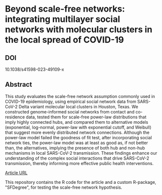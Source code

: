 # Beyond scale-free networks: integrating multilayer social networks with molecular clusters in the local spread of COVID-19

## DOI
10.1038/s41598-023-49109-x

## Abstract
This study evaluates the scale-free network assumption commonly used in COVID-19 epidemiology, using empirical social network data from SARS-CoV-2 Delta variant molecular local clusters in Houston, Texas. We constructed genome-informed social networks from contact and co-residence data, tested them for scale-free power-law distributions that imply highly connected hubs, and compared them to alternative models (exponential, log-normal, power-law with exponential cutoff, and Weibull) that suggest more evenly distributed network connections. Although the power-law model failed the goodness of fit test, after incorporating social network ties, the power-law model was at least as good as, if not better than, the alternatives, implying the presence of both hub and non-hub mechanisms in local SARS-CoV-2 transmission. These findings enhance our understanding of the complex social interactions that drive SARS-CoV-2 transmission, thereby informing more effective public health interventions.

[Article URL](https://www.nature.com/articles/s41598-023-49109-x)

This repository contains the R code for the article and a custom R-package, "SFDegree", for testing the scale-free network hypothesis. 
